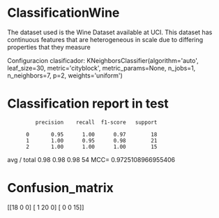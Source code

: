 # ClassificationWine
The dataset used is the Wine Dataset available at UCI. This dataset has continuous features that are heterogeneous in scale due to differing properties that they measure

Configuracion clasificador: KNeighborsClassifier(algorithm='auto', leaf_size=30, metric='cityblock',
           metric_params=None, n_jobs=1, n_neighbors=7, p=2,
           weights='uniform')



# Classification report in test
             precision    recall  f1-score   support

          0       0.95      1.00      0.97        18
          1       1.00      0.95      0.98        21
          2       1.00      1.00      1.00        15

avg / total       0.98      0.98      0.98        54
MCC= 0.9725108966955406
# Confusion_matrix
[[18  0  0]
 [ 1 20  0]
 [ 0  0 15]]
